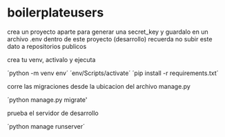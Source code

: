 # boilerplateusers

crea un proyecto aparte para generar una secret_key y guardalo en un archivo .env dentro de este proyecto (desarrollo) recuerda no subir este dato a repositorios publicos 

crea tu venv, activalo y ejecuta 

´python -m venv env´
´env/Scripts/activate´
´pip install -r requirements.txt´

corre las migraciones desde la ubicacion del archivo manage.py

´python manage.py migrate'

prueba el servidor de desarrollo 

´python manage runserver´

